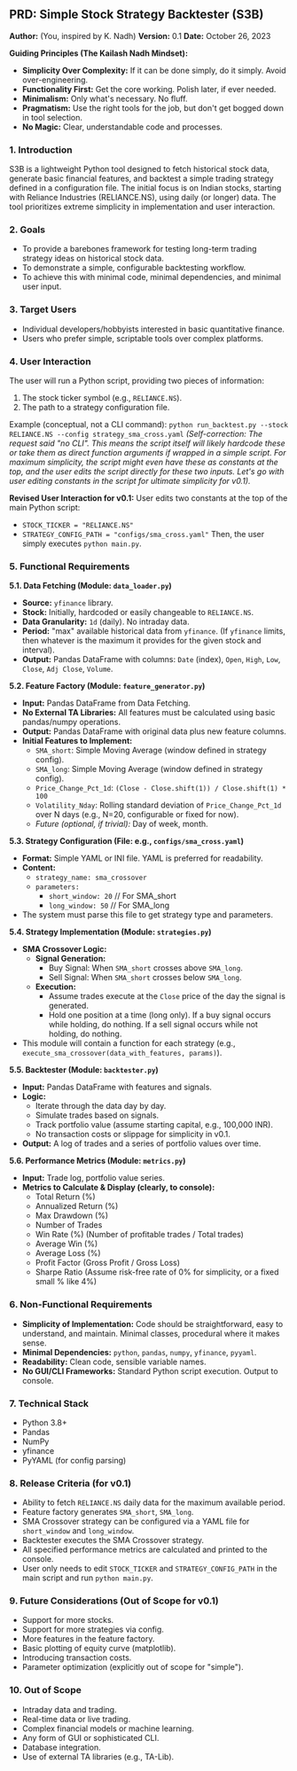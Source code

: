 ## PRD: Simple Stock Strategy Backtester (S3B)

**Author:** (You, inspired by K. Nadh)
**Version:** 0.1
**Date:** October 26, 2023

**Guiding Principles (The Kailash Nadh Mindset):**
*   **Simplicity Over Complexity:** If it can be done simply, do it simply. Avoid over-engineering.
*   **Functionality First:** Get the core working. Polish later, if ever needed.
*   **Minimalism:** Only what's necessary. No fluff.
*   **Pragmatism:** Use the right tools for the job, but don't get bogged down in tool selection.
*   **No Magic:** Clear, understandable code and processes.

### 1. Introduction
S3B is a lightweight Python tool designed to fetch historical stock data, generate basic financial features, and backtest a simple trading strategy defined in a configuration file. The initial focus is on Indian stocks, starting with Reliance Industries (RELIANCE.NS), using daily (or longer) data. The tool prioritizes extreme simplicity in implementation and user interaction.

### 2. Goals
*   To provide a barebones framework for testing long-term trading strategy ideas on historical stock data.
*   To demonstrate a simple, configurable backtesting workflow.
*   To achieve this with minimal code, minimal dependencies, and minimal user input.

### 3. Target Users
*   Individual developers/hobbyists interested in basic quantitative finance.
*   Users who prefer simple, scriptable tools over complex platforms.

### 4. User Interaction
The user will run a Python script, providing two pieces of information:
1.  The stock ticker symbol (e.g., `RELIANCE.NS`).
2.  The path to a strategy configuration file.

Example (conceptual, not a CLI command):
`python run_backtest.py --stock RELIANCE.NS --config strategy_sma_cross.yaml`
*(Self-correction: The request said "no CLI". This means the script itself will likely hardcode these or take them as direct function arguments if wrapped in a simple script. For maximum simplicity, the script might even have these as constants at the top, and the user edits the script directly for these two inputs. Let's go with user editing constants in the script for ultimate simplicity for v0.1).*

**Revised User Interaction for v0.1:**
User edits two constants at the top of the main Python script:
*   `STOCK_TICKER = "RELIANCE.NS"`
*   `STRATEGY_CONFIG_PATH = "configs/sma_cross.yaml"`
Then, the user simply executes `python main.py`.

### 5. Functional Requirements

**5.1. Data Fetching (Module: `data_loader.py`)**
*   **Source:** `yfinance` library.
*   **Stock:** Initially, hardcoded or easily changeable to `RELIANCE.NS`.
*   **Data Granularity:** `1d` (daily). No intraday data.
*   **Period:** "max" available historical data from `yfinance`. (If `yfinance` limits, then whatever is the maximum it provides for the given stock and interval).
*   **Output:** Pandas DataFrame with columns: `Date` (index), `Open`, `High`, `Low`, `Close`, `Adj Close`, `Volume`.

**5.2. Feature Factory (Module: `feature_generator.py`)**
*   **Input:** Pandas DataFrame from Data Fetching.
*   **No External TA Libraries:** All features must be calculated using basic pandas/numpy operations.
*   **Output:** Pandas DataFrame with original data plus new feature columns.
*   **Initial Features to Implement:**
    *   `SMA_short`: Simple Moving Average (window defined in strategy config).
    *   `SMA_long`: Simple Moving Average (window defined in strategy config).
    *   `Price_Change_Pct_1d`: `(Close - Close.shift(1)) / Close.shift(1) * 100`
    *   `Volatility_Nday`: Rolling standard deviation of `Price_Change_Pct_1d` over N days (e.g., N=20, configurable or fixed for now).
    *   *Future (optional, if trivial):* Day of week, month.

**5.3. Strategy Configuration (File: e.g., `configs/sma_cross.yaml`)**
*   **Format:** Simple YAML or INI file. YAML is preferred for readability.
*   **Content:**
    *   `strategy_name: sma_crossover`
    *   `parameters:`
        *   `short_window: 20`  // For SMA_short
        *   `long_window: 50`   // For SMA_long
*   The system must parse this file to get strategy type and parameters.

**5.4. Strategy Implementation (Module: `strategies.py`)**
*   **SMA Crossover Logic:**
    *   **Signal Generation:**
        *   Buy Signal: When `SMA_short` crosses above `SMA_long`.
        *   Sell Signal: When `SMA_short` crosses below `SMA_long`.
    *   **Execution:**
        *   Assume trades execute at the `Close` price of the day the signal is generated.
        *   Hold one position at a time (long only). If a buy signal occurs while holding, do nothing. If a sell signal occurs while not holding, do nothing.
*   This module will contain a function for each strategy (e.g., `execute_sma_crossover(data_with_features, params)`).

**5.5. Backtester (Module: `backtester.py`)**
*   **Input:** Pandas DataFrame with features and signals.
*   **Logic:**
    *   Iterate through the data day by day.
    *   Simulate trades based on signals.
    *   Track portfolio value (assume starting capital, e.g., 100,000 INR).
    *   No transaction costs or slippage for simplicity in v0.1.
*   **Output:** A log of trades and a series of portfolio values over time.

**5.6. Performance Metrics (Module: `metrics.py`)**
*   **Input:** Trade log, portfolio value series.
*   **Metrics to Calculate & Display (clearly, to console):**
    *   Total Return (%)
    *   Annualized Return (%)
    *   Max Drawdown (%)
    *   Number of Trades
    *   Win Rate (%) (Number of profitable trades / Total trades)
    *   Average Win (%)
    *   Average Loss (%)
    *   Profit Factor (Gross Profit / Gross Loss)
    *   Sharpe Ratio (Assume risk-free rate of 0% for simplicity, or a fixed small % like 4%)

### 6. Non-Functional Requirements
*   **Simplicity of Implementation:** Code should be straightforward, easy to understand, and maintain. Minimal classes, procedural where it makes sense.
*   **Minimal Dependencies:** `python`, `pandas`, `numpy`, `yfinance`, `pyyaml`.
*   **Readability:** Clean code, sensible variable names.
*   **No GUI/CLI Frameworks:** Standard Python script execution. Output to console.

### 7. Technical Stack
*   Python 3.8+
*   Pandas
*   NumPy
*   yfinance
*   PyYAML (for config parsing)

### 8. Release Criteria (for v0.1)
*   Ability to fetch `RELIANCE.NS` daily data for the maximum available period.
*   Feature factory generates `SMA_short`, `SMA_long`.
*   SMA Crossover strategy can be configured via a YAML file for `short_window` and `long_window`.
*   Backtester executes the SMA Crossover strategy.
*   All specified performance metrics are calculated and printed to the console.
*   User only needs to edit `STOCK_TICKER` and `STRATEGY_CONFIG_PATH` in the main script and run `python main.py`.

### 9. Future Considerations (Out of Scope for v0.1)
*   Support for more stocks.
*   Support for more strategies via config.
*   More features in the feature factory.
*   Basic plotting of equity curve (matplotlib).
*   Introducing transaction costs.
*   Parameter optimization (explicitly out of scope for "simple").

### 10. Out of Scope
*   Intraday data and trading.
*   Real-time data or live trading.
*   Complex financial models or machine learning.
*   Any form of GUI or sophisticated CLI.
*   Database integration.
*   Use of external TA libraries (e.g., TA-Lib).

